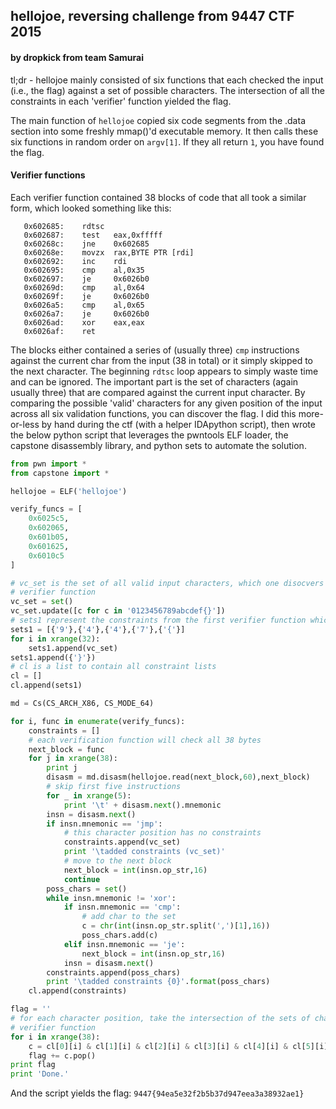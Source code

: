 ## hellojoe, reversing challenge from 9447 CTF 2015
#### by dropkick from team Samurai

tl;dr - hellojoe mainly consisted of six functions that each checked the input (i.e., the flag) against a set of possible characters.  The intersection of all the constraints in each 'verifier' function yielded the flag.

The main function of `hellojoe` copied six code segments from the .data section into some freshly mmap()'d executable memory.  It then calls these six functions in random order on `argv[1]`.  If they all return `1`, you have found the flag.

#### Verifier functions
Each verifier function contained 38 blocks of code that all took a similar form, which looked something like this:

```
   0x602685:	rdtsc
   0x602687:	test   eax,0xfffff
   0x60268c:	jne    0x602685
   0x60268e:	movzx  rax,BYTE PTR [rdi]
   0x602692:	inc    rdi
   0x602695:	cmp    al,0x35
   0x602697:	je     0x6026b0
   0x60269d:	cmp    al,0x64
   0x60269f:	je     0x6026b0
   0x6026a5:	cmp    al,0x65
   0x6026a7:	je     0x6026b0
   0x6026ad:	xor    eax,eax
   0x6026af:	ret
```

The blocks either contained a series of (usually three) `cmp` instructions against the current char from the input (38 in total) or it simply skipped to the next character.  The beginning `rdtsc` loop appears to simply waste time and can be ignored.  The important part is the set of characters (again usually three) that are compared against the current input character.  By comparing the possible 'valid' characters for any given position of the input across all six validation functions, you can discover the flag.  I did this more-or-less by hand during the ctf (with a helper IDApython script), then wrote the below python script that leverages the pwntools ELF loader, the capstone disassembly library, and python sets to automate the solution.  

```python
from pwn import *
from capstone import *

hellojoe = ELF('hellojoe')

verify_funcs = [
    0x6025c5,
    0x602065, 
    0x601b05,
    0x601625,
    0x6010c5
]

# vc_set is the set of all valid input characters, which one disocvers when analyzing the first
# verifier function
vc_set = set()
vc_set.update([c for c in '0123456789abcdef{}'])
# sets1 represent the constraints from the first verifier function which simply ensures the flag is in the format 9447{...}
sets1 = [{'9'},{'4'},{'4'},{'7'},{'{'}]
for i in xrange(32):
    sets1.append(vc_set)
sets1.append({'}'})
# cl is a list to contain all constraint lists
cl = []
cl.append(sets1)

md = Cs(CS_ARCH_X86, CS_MODE_64)

for i, func in enumerate(verify_funcs):
    constraints = []
    # each verification function will check all 38 bytes
    next_block = func
    for j in xrange(38):
        print j
        disasm = md.disasm(hellojoe.read(next_block,60),next_block)
        # skip first five instructions
        for _ in xrange(5):
            print '\t' + disasm.next().mnemonic
        insn = disasm.next()
        if insn.mnemonic == 'jmp':
            # this character position has no constraints
            constraints.append(vc_set)
            print '\tadded constraints (vc_set)'
            # move to the next block
            next_block = int(insn.op_str,16)
            continue
        poss_chars = set()
        while insn.mnemonic != 'xor':
            if insn.mnemonic == 'cmp':
                # add char to the set
                c = chr(int(insn.op_str.split(',')[1],16))
                poss_chars.add(c)
            elif insn.mnemonic == 'je':
                next_block = int(insn.op_str,16)
            insn = disasm.next()
        constraints.append(poss_chars)
        print '\tadded constraints {0}'.format(poss_chars)
    cl.append(constraints)

flag = ''
# for each character position, take the intersection of the sets of character constraints from each 
# verifier function
for i in xrange(38):
    c = cl[0][i] & cl[1][i] & cl[2][i] & cl[3][i] & cl[4][i] & cl[5][i]
    flag += c.pop()
print flag
print 'Done.'
```

And the script yields the flag: 
`9447{94ea5e32f2b5b37d947eea3a38932ae1}`

   
